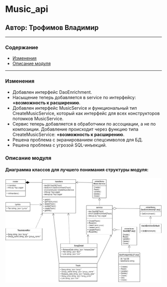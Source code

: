 #  Music_api #
## Автор: Трофимов Владимир ##
---
### Содержание ###
- [Изменения](#изменения)
- [Описание модуля](#описание-модуля)
---
### Изменения ###
- Добавлен интерфейс DaoEnrichment.
- Насыщение теперь добавляется в service по интерфейсу: **+возможность к расширению**.
- Добавлен интерфейс MusicService и функциональный тип CreateMusicService, который как интерфейс для всех конструкторов потомков MusicService.
- Сервис теперь добавляется в обработчики по ассоциации, а не по композиции. Добавление происходит через функцию типа CreateMusicService: **+возможность к расширению**.
- Решена проблема с экранированием спецсимволов для БД.
- Решена проблема с угрозой SQL-инъекций.


### Описание модуля ###
#### Диаграмма классов для лучшего понимания структуры модуля: ####
![1](https://github.com/Vladimir220/music_api/blob/main/pics/class_diagram.jpg)

